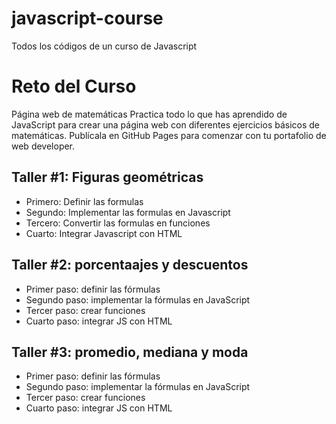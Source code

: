 # javascript-course
Todos los códigos de un curso de Javascript 

# Reto del Curso

Página web de matemáticas
Practica todo lo que has aprendido de JavaScript para crear una página web con diferentes ejercicios básicos de matemáticas. 
Publícala en GitHub Pages para comenzar con tu portafolio de web developer.

## Taller #1: Figuras geométricas

- Primero: Definir las formulas
- Segundo: Implementar las formulas en Javascript
- Tercero: Convertir las formulas en funciones
- Cuarto: Integrar Javascript con HTML

## Taller #2: porcentaajes y descuentos

- Primer paso: definir las fórmulas
- Segundo paso: implementar la fórmulas en JavaScript 
- Tercer paso: crear funciones
- Cuarto paso: integrar JS con HTML

## Taller #3: promedio, mediana y moda

- Primer paso: definir las fórmulas
- Segundo paso: implementar la fórmulas en JavaScript 
- Tercer paso: crear funciones
- Cuarto paso: integrar JS con HTML